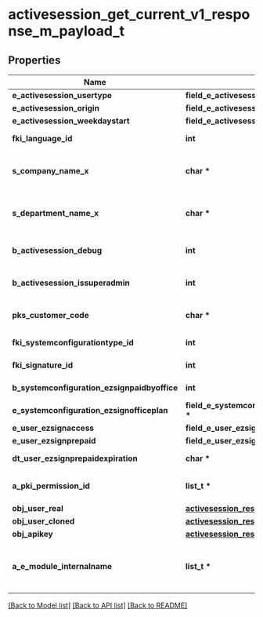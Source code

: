 # activesession_get_current_v1_response_m_payload_t

## Properties
Name | Type | Description | Notes
------------ | ------------- | ------------- | -------------
**e_activesession_usertype** | **field_e_activesession_usertype_t \*** |  | 
**e_activesession_origin** | **field_e_activesession_origin_t \*** |  | 
**e_activesession_weekdaystart** | **field_e_activesession_weekdaystart_t \*** |  | 
**fki_language_id** | **int** | The unique ID of the Language.  Valid values:  |Value|Description| |-|-| |1|French| |2|English| | 
**s_company_name_x** | **char \*** | The Name of the Company in the language of the requester | 
**s_department_name_x** | **char \*** | The Name of the Department in the language of the requester | 
**b_activesession_debug** | **int** | Whether the active session is in debug or not | 
**b_activesession_issuperadmin** | **int** | Whether the active session is superadmin or not | 
**pks_customer_code** | **char \*** | The customer code assigned to your account | 
**fki_systemconfigurationtype_id** | **int** | The unique ID of the Systemconfigurationtype | 
**fki_signature_id** | **int** | The unique ID of the Signature | [optional] 
**b_systemconfiguration_ezsignpaidbyoffice** | **int** | Whether if Ezsign is paid by the company or not | [optional] 
**e_systemconfiguration_ezsignofficeplan** | **field_e_systemconfiguration_ezsignofficeplan_t \*** |  | [optional] 
**e_user_ezsignaccess** | **field_e_user_ezsignaccess_t \*** |  | 
**e_user_ezsignprepaid** | **field_e_user_ezsignprepaid_t \*** |  | [optional] 
**dt_user_ezsignprepaidexpiration** | **char \*** | The eZsign prepaid expiration date | [optional] 
**a_pki_permission_id** | **list_t \*** | An array of permissions granted to the user or api key | 
**obj_user_real** | [**activesession_response_compound_user_t**](activesession_response_compound_user.md) \* |  | 
**obj_user_cloned** | [**activesession_response_compound_user_t**](activesession_response_compound_user.md) \* |  | [optional] 
**obj_apikey** | [**activesession_response_compound_apikey_t**](activesession_response_compound_apikey.md) \* |  | [optional] 
**a_e_module_internalname** | **list_t \*** | An Array of Registered modules.  These are the modules that are Licensed to be used by the User or the API Key. | 

[[Back to Model list]](../README.md#documentation-for-models) [[Back to API list]](../README.md#documentation-for-api-endpoints) [[Back to README]](../README.md)


